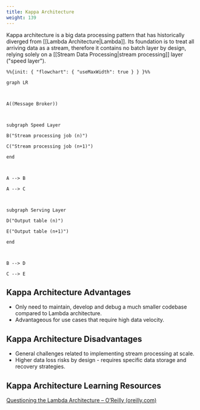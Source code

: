 ```yaml
---
title: Kappa Architecture
weight: 139
---
```



Kappa architecture is a big data processing pattern that has historically diverged from [[Lambda Architecture|Lambda]]. Its foundation is to treat all arriving data as a stream, therefore it contains no batch layer by design, relying solely on a [[Stream Data Processing|stream processing]] layer ("speed layer"). 

```mermaid
%%{init: { "flowchart": { "useMaxWidth": true } } }%%

graph LR

  

A((Message Broker))

  

subgraph Speed Layer

B("Stream processing job (n)")

C("Stream processing job (n+1)")

end

  

A --> B

A --> C

  

subgraph Serving Layer

D("Output table (n)")

E("Output table (n+1)")

end

  

B --> D

C --> E
```
## Kappa Architecture Advantages

- Only need to maintain, develop and debug a much smaller codebase compared to Lambda architecture.
- Advantageous for use cases that require high data velocity.
## Kappa Architecture Disadvantages

- General challenges related to implementing stream processing at scale.
- Higher data loss risks by design - requires specific data storage and recovery strategies.
## Kappa Architecture Learning Resources

[Questioning the Lambda Architecture – O’Reilly (oreilly.com)](https://www.oreilly.com/radar/questioning-the-lambda-architecture/)

